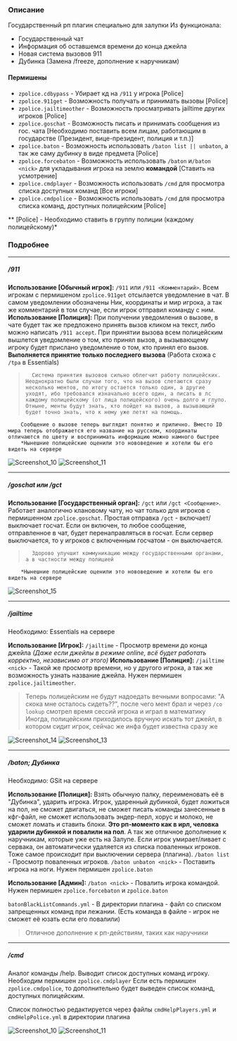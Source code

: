 ### Описание
Государственный рп плагин специально для залупки
Из функционала:
- Государственный чат
- Информация об оставшемся времени до конца джейла
- Новая система вызовов 911
- Дубинка (Замена /freeze, дополнение к наручникам)

#### Пермишены

- `zpolice.cdbypass` - Убирает кд на `/911` у игрока [Police] 
- `zpolice.911get` - Возможность получать и принимать вызовы [Police] 
- `zpolice.jailtimeother` - Возможность просматривать jailtime других игроков [Police] 
- `zpolice.goschat` - Возможность писать и принимать сообщения из гос. чата [Необходимо поставить всем лицам, работающим в государстве (Президент, вице-президент, полиция и т.п.)]
- `zpolice.baton` - Возможность использовать `/baton list || unbaton`, а так же саму дубинку в виде предмета [Police]
- `zpolice.forcebaton` - Возможность использовать `/baton` и`/baton <nick>` для укладывания игрока на землю **командой** [Ставить на усмотрение]
- `zpolice.cmdplayer` - Возможность использовать `/cmd` для просмотра списка доступных команд [Все игроки]
- `zpolice.cmdpolice` - Возможность использовать `/cmd` для просмотра списка команд, доступных полицейским [Police]

** [Police] - Необходимо ставить в группу полиции (каждому полицейскому)*
### Подробнее

------------


##### /911
**Использование [Обычный игрок]:** `/911` или `/911 <Комментарий>`. Всем игрокам с пермишеном `zpolice.911get` отсылается уведомление в чат. В самом уведомлении обозначены Ник, координаты и мир игрока, а так же комментарий в том случае, если игрок отправил команду с ним.
**Использование [Полиция]:** При получении уведомления о вызове, в чате будет так же предложено принять вызов кликом на текст, либо можно написать `/911 accept`. При принятии вызова всем полицейским вышлется уведомление о том, кто принял вызов, а вызывающему игроку будет прислано уведомление о том, кто принял его вызов. **Выполняется принятие только последнего вызова** (Работа схожа с `/tpa` в Essentials)
>  		Система принятия вызовов сильно облегчит работу полицейских. Неоднократно были случаи того, что на вызов слетаются сразу несколько ментов, по итогу остается только один, а другие уходят, ибо требовался изначально всего один, а писать в лс каждому полицейскому (от лица полицейского) очень долго и глупо. Отныне, менты будут знать, кто пойдет на вызов, а вызывающий будет точно знать, что к нему уже летят на помощь.
		Сообщение о вызове теперь выглядит понятно и прилично. Вместо ID мира теперь отображается его название на русском, координаты отличаются по цвету и воспринимать информацию можно намного быстрее
		*Нынешние полицейские оценили это нововедение и хотели бы его видеть на сервере

![Screenshot_10](https://github.com/Bayori/zpolice/assets/32713344/a8c2588a-7697-4b84-9837-f3ef3c15bfb7)
![Screenshot_11](https://github.com/Bayori/zpolice/assets/32713344/86d88227-4568-4d10-b8c6-173da2cc164e)

------------
##### /goschat или /gct
**Использование [Государственный орган]:** `/gct` или `/gct <Сообщение>`. Работает аналогично клановому чату, но чат только для игроков с пермишенном `zpolice.goschat`. Простая отправка `/gct` - включает/выключает госчат. Если он включен, то любое сообщение, отправленное в чат, будет перенаправляться в госчат.
Если сервер выключается, то у игроков с включенным госчатом - он выключается.
> 		Здорово улучшит коммуникацию между государственными органами, а в частности между полицией
		*Нынешние полицейские оценили это нововедение и хотели бы его видеть на сервере

![Screenshot_15](https://github.com/Bayori/zpolice/assets/32713344/537d1c63-3f31-4406-89ba-c5e3fe131e40)

------------
##### /jailtime
Необходимо: Essentials на сервере

**Использование [Игрок]:** `/jailtime` - Просмотр времени до конца джейла *(Даже если джейлы в режиме online, всё будет работать корректно, независимо от этого)*
**Использование [Полиция]:** `/jailtime <nick>` - Такой же просмотр времени, но у другого игрока, а так же возможность узнать название джейла. Нужен пермишен `zpolice.jailtimeother`.
> 	Теперь полицейским не будут надоедать вечными вопросами: "А скока мне осталось сидеть??", после чего мент брал и через `/co lookup` смотрел время сессий игрока и играл в математику
 	Иногда, полицейским приходилось вручную искать тот джейл, в котором сидит игрок, сейчас же инфа будет известна сразу же

![Screenshot_14](https://github.com/Bayori/zpolice/assets/32713344/9af4ede0-df07-4006-a823-b692ba357ff3)
![Screenshot_13](https://github.com/Bayori/zpolice/assets/32713344/3490f9b7-caec-4001-a9a4-5f426afb5266)

------------
##### /baton; Дубинка
Необходимо: GSit на сервере

**Использование [Полиция]:** Взять обычную палку, переименовать её в "Дубинка", ударить игрока. Игрок, ударенный дубинкой, будет ложиться на пол, не сможет двигаться, не сможет писать команды занесенные в кфг-файл, не сможет использовать эндер-перл, хорус и молоко, не сможет ломать и ставить блоки. **Это рп-моменто как в ирл, человка ударили дубинкой и повалили на пол**. А так же отличное дополнение к наручникам, которые уже есть на Залупе.
Если игрок умирает/ливает с сервака, он автоматически удаляется из списка поваленных игроков. Тоже самое происходит при выключении сервера (плагина).
`/baton list` - Просмотр поваленных игроков.
`/baton unbaton <nick>` - Поставить игрока на ноги.
Нужен пермишен `zpolice.baton`

**Использование [Админ]:** `/baton <nick>` - Повалить игрока командой. Нужен пермишен `zpolice.forcebaton` и `zpolice.baton`

`batonBlackListCommands.yml` - В директории плагина - файл со списком запрещенных команд при лежании. (Есть команда в файле - игрок не сможет её юзать если его повалили)
> Отличное дополнение к рп-действиям, таких как наручники


------------
##### /cmd
Аналог команды /help. Выводит список доступных команд игроку.
Необходим пермишен `zpolice.cmdplayer`
Если есть пермишен `zpolice.cmdpolice`, то дополнительно будет выведен список команд, доступных полицейским.

Список полностью редактируется через файлы `cmdHelpPlayers.yml` и `cmdHelpPolice.yml` в директории плагина

![Screenshot_10](https://github.com/Bayori/zpolice/assets/32713344/f0fe0210-fb02-440c-9e0f-acb23eaa2f4e)
![Screenshot_11](https://github.com/Bayori/zpolice/assets/32713344/a1ba7972-cefe-4a70-a8da-2f80f40e309d)
